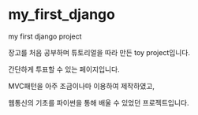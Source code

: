 # my_first_django
my first django project

장고를 처음 공부하며 튜토리얼을 따라 만든 toy project입니다.

간단하게 투표할 수 있는 페이지입니다.

MVC패턴을 아주 조금이나마 이용하여 제작하였고, 

웹통신의 기초를 파이썬을 통해 배울 수 있었던 프로젝트입니다.